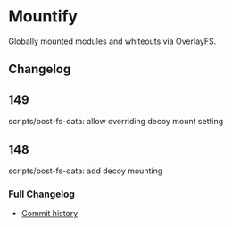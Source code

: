 # Mountify
Globally mounted modules and whiteouts via OverlayFS.

## Changelog
## 149
scripts/post-fs-data: allow overriding decoy mount setting

## 148
scripts/post-fs-data: add decoy mounting

### Full Changelog
- [Commit history](https://github.com/backslashxx/mountify/commits/master/)
